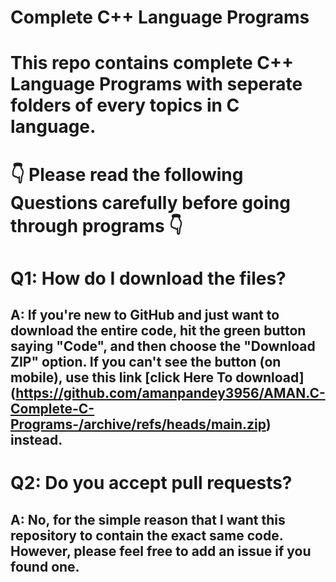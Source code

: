 # Complete C++ Language Programs
# This repo contains complete C++ Language Programs with seperate folders of every topics in C language.
# 👇 Please read the following Questions carefully before going through programs 👇
# Q1: How do I download the files?
## A: If you're new to GitHub and just want to download the entire code, hit the green button saying "Code", and then choose the "Download ZIP" option. If you can't see the button (on mobile), use this link [click Here To download] (https://github.com/amanpandey3956/AMAN.C-Complete-C-Programs-/archive/refs/heads/main.zip) instead.
# Q2: Do you accept pull requests?
## A: No, for the simple reason that I want this repository to contain the exact same code. However, please feel free to add an issue if you found one.
